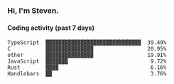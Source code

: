 ### Hi, I'm Steven.

#### Coding activity (past 7 days)
```
TypeScript  ▓▓▓▓▓▓▓▓▓▓▓▓▓▓▓▓▓▓▓▓▓▓▓▓▓▓▓▓▓▓  39.49%
C           ▓▓▓▓▓▓▓▓▓▓▓▓▓▓▓                 20.95%
other       ▓▓▓▓▓▓▓▓▓▓▓▓▓▓▓                 19.91%
JavaScript  ▓▓▓▓▓▓▓                          9.72%
Rust        ▓▓▓▓                             6.16%
Handlebars  ▓▓                               3.76%
```
